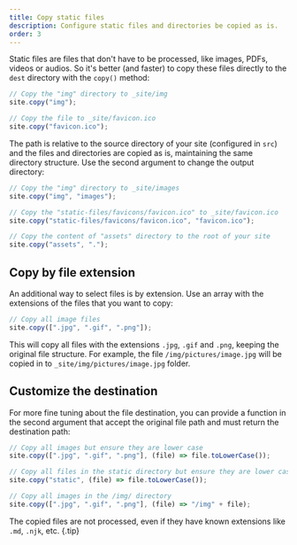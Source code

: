 ```yaml
---
title: Copy static files
description: Configure static files and directories be copied as is.
order: 3
---
```


Static files are files that don't have to be processed, like images, PDFs,
videos or audios. So it's better (and faster) to copy these files directly to
the `dest` directory with the `copy()` method:

```js
// Copy the "img" directory to _site/img
site.copy("img");

// Copy the file to _site/favicon.ico
site.copy("favicon.ico");
```

The path is relative to the source directory of your site (configured in `src`)
and the files and directories are copied as is, maintaining the same directory
structure. Use the second argument to change the output directory:

```js
// Copy the "img" directory to _site/images
site.copy("img", "images");

// Copy the "static-files/favicons/favicon.ico" to _site/favicon.ico
site.copy("static-files/favicons/favicon.ico", "favicon.ico");

// Copy the content of "assets" directory to the root of your site
site.copy("assets", ".");
```

## Copy by file extension

An additional way to select files is by extension. Use an array with the
extensions of the files that you want to copy:

```js
// Copy all image files
site.copy([".jpg", ".gif", ".png"]);
```

This will copy all files with the extensions `.jpg`, `.gif` and `.png`, keeping
the original file structure. For example, the file `/img/pictures/image.jpg`
will be copied in to `_site/img/pictures/image.jpg` folder.

## Customize the destination

For more fine tuning about the file destination, you can provide a function in
the second argument that accept the original file path and must return the
destination path:

```js
// Copy all images but ensure they are lower case
site.copy([".jpg", ".gif", ".png"], (file) => file.toLowerCase());

// Copy all files in the static directory but ensure they are lower case
site.copy("static", (file) => file.toLowerCase());

// Copy all images in the /img/ directory
site.copy([".jpg", ".gif", ".png"], (file) => "/img" + file);
```

The copied files are not processed, even if they have known extensions like
`.md`, `.njk`, etc. {.tip}
